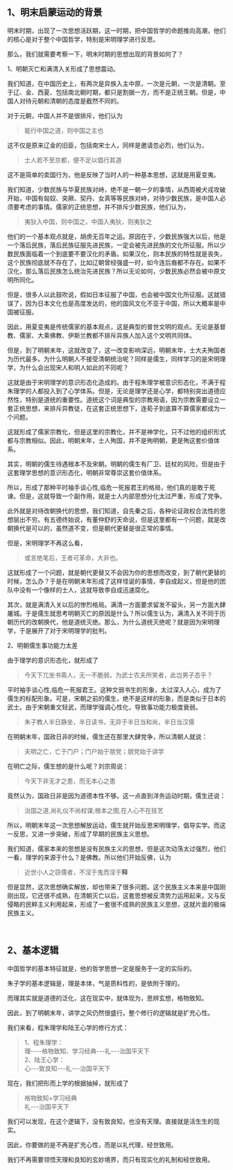 <h2>1、明末启蒙运动的背景</h2><p data-pid="nVnOQw5q">明末时期，出现了一次思想活跃期，这一时期，把中国哲学的命题推向高潮，他们的核心是对于整个中国哲学，特别是宋明理学进行反思。</p><p data-pid="jKWg8da4">那么，我们就需要考察一下，明末时期的思想出现的背景如何了？</p><p data-pid="58bIw5Gp">1、明朝灭亡和满清入关形成了思想震动。</p><p data-pid="AbogVfS4">我们知道，在中国历史上，有两次是异族入主中原，一次是元朝，一次是清朝。至于辽、金、西夏、包括南北朝时期，都只是割据一方，而不是正统王朝。但是，中国人对待元朝和清朝的态度是截然不同的。</p><p data-pid="xYiYlf3I">对于元朝，中国人并不是很排斥，他们认为</p><blockquote data-pid="b-zG-kbD">能行中国之道，则中国之主也</blockquote><p data-pid="bgP9650q">这不仅是原来辽金的旧臣，包括南宋士人，同样是邀请忽必烈，他们认为，</p><blockquote data-pid="NGtFB0BF">士人若不至京都，便不足以倡行其道</blockquote><p data-pid="gAynm1VK">这不是简单的卖国行为，他是反映了当时人的一种基本思想，这就是用夏变夷。</p><p data-pid="XcBAIyM4">我们知道，少数民族与华夏民族对峙，绝不是一朝一夕的事情，从西周被犬戎攻破开始，中国有匈奴、突厥、契丹、女真等等民族对峙，对待少数民族，是中国人必须要考虑的事情。儒家的正统思想，并不排斥少数民族，他们认为，</p><blockquote data-pid="GsEpuyT5">夷狄入中国，则中国之，中国入夷狄，则夷狄之</blockquote><p data-pid="0UAjHo2R">他们的一个基本观点就是，胡虏无百年之运。原因在于，少数民族强大以后，他是一个落后民族，落后民族征服先进民族，一定会被先进民族的文化所征服。所以少数民族面临着一个到底要不要汉化的矛盾。如果汉化，则本民族的特性就是丧失，这个民族彻底就不存在了，比如辽朝曾经强盛一时，如今连后裔都不存在。如果不汉化，那么落后民族怎么统治先进民族？所以无论如何，少数民族必然会被中原文明所同化。</p><p data-pid="QPnc0rlX">但是，很多人以此鼓吹说，假如日本征服了中国，也会被中国文化所征服。这就错误了，因为日本文化也是高度发达的，他的国风文化不亚于中国，所以大概率是中国被征服。</p><p data-pid="kEGd0xJ1">因此，用夏变夷是传统儒家的基本观点，这是典型的普世文明的观点。无论是基督教、儒家、大乘佛教、伊斯兰教都不排斥异族人加入这个文明共同体。</p><p data-pid="fBiCU8Wk">但是，到了明朝末年，这就改变了，这一改变影响深远，明朝末年，士大夫殉国者为历代最多。为什么明朝人不接受清朝统治呢？同样是儒生，同样学习的是宋明理学，为什么会出现宋人和明人如此的不同呢？</p><p data-pid="jf-_4B-F">这就是由于宋明理学的意识形态化造成的。由于程朱理学被意识形态化，不满于程朱理学的人都投入到了心学体系。但是，无论是理学还是心学，都特别突出道德应然性，特别是道统的重要性。道统这个词是典型的宗教用语，因为宗教需要设立一套正统思想，来排斥异教徒，在这套正统思想下，连荀子到底算不算儒家都成为一个问题。</p><p data-pid="GKM8UZKF">这就形成了儒家宗教化，但是这里的宗教化，并不是神学化，只不过他的组织形式都与宗教相似。因此，明朝末年，士人殉国，并不是殉明朝，更是殉这套价值体系。</p><p data-pid="OTxQ0_mr">其实，明朝的儒生待遇根本不及宋朝。明朝的儒生有厂卫、廷杖的风险，但是由于这套理学思想的意识形态化，明朝非常尊崇这套价值体系。</p><p data-pid="2paxb06X">所以，形成了那种平时袖手谈心性,临危一死报君王的格局，他们真的是敢于死谏。但是，这就导致一个副作用，就是士人内部思想分化太过严重，形成了党争。</p><p data-pid="9Qf2nw4C">此外就是对待改朝换代的思想，我们知道，自先秦之后，各种论证政权合法性的思想层出不穷。有五德终始说，有董仲舒的天命说，但是这里都有一个问题，就是改朝换代是可以的，虽然道不变，但是朝代更替是很正常的事情。</p><p data-pid="QT_G5Fxt">但是，宋明理学不再这么看，</p><blockquote data-pid="7AfF7RN3">或言绝笔后，王者可革命，大非也。</blockquote><p data-pid="f2vBfhv5">这就形成了一个问题，就是朝代更替又不会因为你的思想而改变，到了朝代更替的时候，怎么办？于是在明朝末年形成了这样怪诞的事情，李自成起义，但是他的团队中没有一个像样的士人，这就导致李自成迅速腐化。</p><p data-pid="3QTONXj7">其次，就是满清入关以后的惨烈格局。满清一方面要求留发不留头，另一方面大肆屠城。于是儒生就思考明朝灭亡的原因是什么？所以儒生认为，满清入关不同于历朝历代的改朝换代，他是道统灭绝。那么，为什么道统灭绝呢？就是因为宋明理学，于是展开了对于宋明理学的批判。</p><p data-pid="oXYXpwMj">2、明朝儒生事功能力太差</p><p data-pid="ZikTVoD5">由于理学的意识形态化，就形成了</p><blockquote data-pid="vw4KUwP6">今天下兀坐书斋人，无一不脆弱，为武士农夫所笑者，此岂男子态乎？</blockquote><p data-pid="BYJ8GC5V">平时袖手谈心性,临危一死报君王。这种文弱书生的形象，太过深入人心，成为了儒生的标配形象。可是，宋朝之前的儒生，绝不是这样的形象，而是类似于日本的武士。由于宋朝重文轻武，而理学强调心性化，导致事功能力极度衰弱。</p><blockquote data-pid="HHVoaaFN">朱子教人半日静坐，半日读书，无异于半日当和尚，半日当汉儒</blockquote><p data-pid="-xrnpZg7">在明朝末年，国政日非的时候，儒生还在那里大肆党争，所以清朝人就说：</p><blockquote data-pid="S33bN10l">夫明之亡，亡于门户；门户始于朋党；朋党始于讲学</blockquote><p data-pid="uy1VRz7v">在明亡之际，儒生想的是什么呢？刘宗周说：</p><blockquote data-pid="YoBgyGt0">今天下非无才之患，而无本心之患</blockquote><p data-pid="dlf3VZjz">竟然认为，国政日非是因为道德本性不够。这一点直到洋务运动时期，儒生还说：</p><blockquote data-pid="dcoqRh2d">治国之道,尚礼仪不尚权谋;根本之图,在人心不在技艺</blockquote><p data-pid="_G2wZyeu">所以，明朝末年这一次思想解放运动，儒生就开始反思宋明理学，倡导实学。而这一反思，又进一步突破，形成了早期的民族主义思想。</p><p data-pid="UfAwDvur">我们知道，儒家本来的思想是没有民族主义的思想，但是这次动荡太过强烈，他们一看，理学的来源于什么？是佛教。所以他们开始反佛，认为</p><blockquote data-pid="3XNF7gyT">近世小人之窃儒者，不淫于鬼而淫于<b>释</b></blockquote><p data-pid="j4dpfVu4">但是显然，这次思想确实解放，却也带来了很多问题。这个民族主义本来是中国刚刚出现，它还很不成熟，在清朝灭亡以后，这套思想被反清势力运用起来，又与反侵略的民粹主义利用起来，形成了一套很不成熟的民族主义思想，这就片面的极端民族主义。</p><p class="ztext-empty-paragraph"><br/></p><h2>2、基本逻辑</h2><p data-pid="77-dFjtv">中国哲学的基本特征就是，他的哲学思想一定是服务于一定的实际的。</p><p data-pid="JEP6q5dH">朱子学的基本逻辑是，理是本体，气是质料性的，是依附于理的。</p><p data-pid="Haex8xIg">而理其实就是道德的泛化，这在现实中，就体现为，思辨玄想，格物致知。</p><p data-pid="ihSTLrdn">因此，到了明朝末年，讲学之风仍然很盛行。整个修行的逻辑就是扩充心性。</p><p data-pid="MysZdp8l">我们来看，程朱理学和陆王心学的修行方式：</p><blockquote data-pid="as1UrpJf">1、程朱理学：<br/>理----格物致知、学习经典---礼---治国平天下<br/>2、陆王心学：<br/>心---致良知---礼---治国平天下</blockquote><p data-pid="M3aksV5m">现在，我们把形而上学的根据抽掉，就形成了</p><blockquote data-pid="erI3nRXE">格物致知+学习经典<br/>礼---治国平天下</blockquote><p data-pid="YuFm4DNE">我们可以发现，在这个逻辑下，没有致良知，也没有天理。直接就是活生生的现实。</p><p data-pid="fPH6bYmv">因此，你要做的是不再是扩充心性，而是以礼代理，经世致用。</p><p data-pid="BZMdhb6L">我们不再需要领悟天理和良知的玄妙境界，而只有现实化的礼制和经世致用。</p><p></p><p></p><p></p>